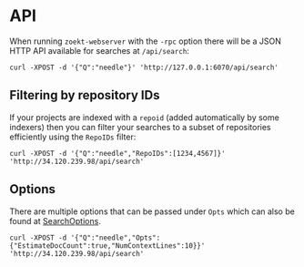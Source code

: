 # API

When running `zoekt-webserver` with the `-rpc` option there will be a JSON HTTP API available for searches at `/api/search`:

```
curl -XPOST -d '{"Q":"needle"}' 'http://127.0.0.1:6070/api/search'
```

## Filtering by repository IDs

If your projects are indexed with a `repoid` (added automatically by some
indexers) then you can filter your searches to a subset of repositories
efficiently using the `RepoIDs` filter:

```
curl -XPOST -d '{"Q":"needle","RepoIDs":[1234,4567]}' 'http://34.120.239.98/api/search'
```

## Options

There are multiple options that can be passed under `Opts` which can also be
found at
[SearchOptions](https://github.com/hyangah/zoektlite/blob/58cf4748830ac0eded1517cc8c2454694c531fbd/api.go#L470).

```
curl -XPOST -d '{"Q":"needle","Opts":{"EstimateDocCount":true,"NumContextLines":10}}' 'http://34.120.239.98/api/search'
```
